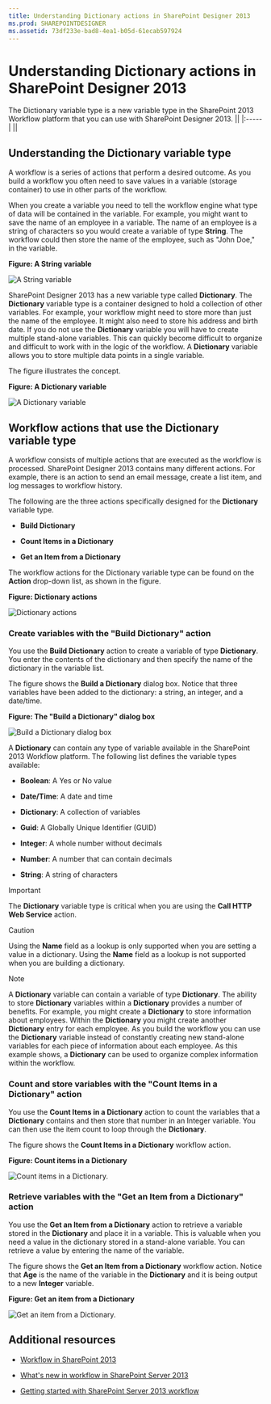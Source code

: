 ```yaml
---
title: Understanding Dictionary actions in SharePoint Designer 2013
ms.prod: SHAREPOINTDESIGNER
ms.assetid: 73df233e-bad8-4ea1-b05d-61ecab597924
---
```



# Understanding Dictionary actions in SharePoint Designer 2013
The Dictionary variable type is a new variable type in the SharePoint 2013 Workflow platform that you can use with SharePoint Designer 2013. 
||
|:-----|
||
   

## Understanding the Dictionary variable type
<a name="section1"> </a>

A workflow is a series of actions that perform a desired outcome. As you build a workflow you often need to save values in a variable (storage container) to use in other parts of the workflow. 
  
    
    
When you create a variable you need to tell the workflow engine what type of data will be contained in the variable. For example, you might want to save the name of an employee in a variable. The name of an employee is a string of characters so you would create a variable of type **String**. The workflow could then store the name of the employee, such as "John Doe," in the variable. 
  
    
    

**Figure: A String variable**

  
    
    

  
    
    
![A String variable](images/SPD-Dictionary-1a.png)
  
    
    
SharePoint Designer 2013 has a new variable type called **Dictionary**. The **Dictionary** variable type is a container designed to hold a collection of other variables. For example, your workflow might need to store more than just the name of the employee. It might also need to store his address and birth date. If you do not use the **Dictionary** variable you will have to create multiple stand-alone variables. This can quickly become difficult to organize and difficult to work with in the logic of the workflow. A **Dictionary** variable allows you to store multiple data points in a single variable.
  
    
    
The figure illustrates the concept. 
  
    
    

**Figure: A Dictionary variable**

  
    
    

  
    
    
![A Dictionary variable](images/SPD15-Dictionary-1b.png)
  
    
    

  
    
    

  
    
    

## Workflow actions that use the Dictionary variable type
<a name="section2"> </a>

A workflow consists of multiple actions that are executed as the workflow is processed. SharePoint Designer 2013 contains many different actions. For example, there is an action to send an email message, create a list item, and log messages to workflow history. 
  
    
    
The following are the three actions specifically designed for the **Dictionary** variable type.
  
    
    

- **Build Dictionary**
    
  
- **Count Items in a Dictionary**
    
  
- **Get an Item from a Dictionary**
    
  
The workflow actions for the Dictionary variable type can be found on the **Action** drop-down list, as shown in the figure.
  
    
    

**Figure: Dictionary actions**

  
    
    

  
    
    
![Dictionary actions](images/SPD15-Dictionary-2.png)
  
    
    

### Create variables with the "Build Dictionary" action

You use the **Build Dictionary** action to create a variable of type **Dictionary**. You enter the contents of the dictionary and then specify the name of the dictionary in the variable list. 
  
    
    
The figure shows the **Build a Dictionary** dialog box. Notice that three variables have been added to the dictionary: a string, an integer, and a date/time.
  
    
    

**Figure: The "Build a Dictionary" dialog box**

  
    
    

  
    
    
![Build a Dictionary dialog box](images/SPD15-BuildADictionaryDialog.png)
  
    
    
A **Dictionary** can contain any type of variable available in the SharePoint 2013 Workflow platform. The following list defines the variable types available:
  
    
    

- **Boolean**: A Yes or No value 
    
  
- **Date/Time**: A date and time 
    
  
- **Dictionary**: A collection of variables 
    
  
- **Guid**: A Globally Unique Identifier (GUID) 
    
  
- **Integer**: A whole number without decimals 
    
  
- **Number**: A number that can contain decimals 
    
  
- **String**: A string of characters 
    
  

    
> [!IMPORTANT]  
> The **Dictionary** variable type is critical when you are using the **Call HTTP Web Service** action.
  
    
    


    
> [!CAUTION]  
> Using the **Name** field as a lookup is only supported when you are setting a value in a dictionary. Using the **Name** field as a lookup is not supported when you are building a dictionary.
  
    
    


    
> [!NOTE]  
> A **Dictionary** variable can contain a variable of type **Dictionary**. The ability to store **Dictionary** variables within a **Dictionary** provides a number of benefits. For example, you might create a **Dictionary** to store information about employees. Within the **Dictionary** you might create another **Dictionary** entry for each employee. As you build the workflow you can use the **Dictionary** variable instead of constantly creating new stand-alone variables for each piece of information about each employee. As this example shows, a **Dictionary** can be used to organize complex information within the workflow.
  
    
    


### Count and store variables with the "Count Items in a Dictionary" action

You use the **Count Items in a Dictionary** action to count the variables that a **Dictionary** contains and then store that number in an Integer variable. You can then use the item count to loop through the **Dictionary**. 
  
    
    
The figure shows the **Count Items in a Dictionary** workflow action.
  
    
    

**Figure: Count items in a Dictionary**

  
    
    

  
    
    
![Count items in a Dictionary.](images/SPD15-CountItemsInDictionary.png)
  
    
    

  
    
    

  
    
    

### Retrieve variables with the "Get an Item from a Dictionary" action

You use the **Get an Item from a Dictionary** action to retrieve a variable stored in the **Dictionary** and place it in a variable. This is valuable when you need a value in the dictionary stored in a stand-alone variable. You can retrieve a value by entering the name of the variable.
  
    
    
The figure shows the **Get an Item from a Dictionary** workflow action. Notice that **Age** is the name of the variable in the **Dictionary** and it is being output to a new **Integer** variable.
  
    
    

**Figure: Get an item from a Dictionary**

  
    
    

  
    
    
![Get an item from a Dictionary.](images/SPD15-GetAnItemFromDictionary.png)
  
    
    

  
    
    

  
    
    

## Additional resources
<a name="bk_addresources"> </a>


-  [Workflow in SharePoint 2013](http://technet.microsoft.com/en-us/sharepoint/jj556245.aspx)
    
  
-  [What's new in workflow in SharePoint Server 2013](http://msdn.microsoft.com/library/6ab8a28b-fa2f-4530-8b55-a7f663bf15ea.aspx)
    
  
-  [Getting started with SharePoint Server 2013 workflow](http://msdn.microsoft.com/library/cc73be76-a329-449f-90ab-86822b1c2ee8.aspx)
    
  

  
    
    

